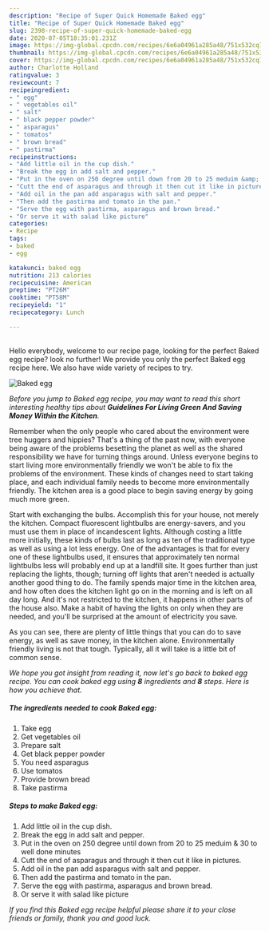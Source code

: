 ```yaml
---
description: "Recipe of Super Quick Homemade Baked egg"
title: "Recipe of Super Quick Homemade Baked egg"
slug: 2398-recipe-of-super-quick-homemade-baked-egg
date: 2020-07-05T18:35:01.231Z
image: https://img-global.cpcdn.com/recipes/6e6a04961a285a48/751x532cq70/baked-egg-recipe-main-photo.jpg
thumbnail: https://img-global.cpcdn.com/recipes/6e6a04961a285a48/751x532cq70/baked-egg-recipe-main-photo.jpg
cover: https://img-global.cpcdn.com/recipes/6e6a04961a285a48/751x532cq70/baked-egg-recipe-main-photo.jpg
author: Charlotte Holland
ratingvalue: 3
reviewcount: 7
recipeingredient:
- " egg"
- " vegetables oil"
- " salt"
- " black pepper powder"
- " asparagus"
- " tomatos"
- " brown bread"
- " pastirma"
recipeinstructions:
- "Add little oil in the cup dish."
- "Break the egg in add salt and pepper."
- "Put in the oven on 250 degree until down from 20 to 25 meduim &amp; 30 to well done minutes"
- "Cutt the end of asparagus and through it then cut it like in pictures."
- "Add oil in the pan add asparagus with salt and pepper."
- "Then add the pastirma and tomato in the pan."
- "Serve the egg with pastirma, asparagus and brown bread."
- "Or serve it with salad like picture"
categories:
- Recipe
tags:
- baked
- egg

katakunci: baked egg 
nutrition: 213 calories
recipecuisine: American
preptime: "PT26M"
cooktime: "PT58M"
recipeyield: "1"
recipecategory: Lunch

---
```

<br>
Hello everybody, welcome to our recipe page, looking for the perfect Baked egg recipe? look no further! We provide you only the perfect Baked egg recipe here. We also have wide variety of recipes to try.
<br>


![Baked egg](https://img-global.cpcdn.com/recipes/6e6a04961a285a48/751x532cq70/baked-egg-recipe-main-photo.jpg)

<i>Before you jump to Baked egg recipe, you may want to read this short interesting healthy tips about 
<strong>Guidelines For Living Green And Saving Money Within the Kitchen</strong>.</i>
</br>

Remember when the only people who cared about the environment were tree huggers and hippies? That's a thing of the past now, with everyone being aware of the problems besetting the planet as well as the shared responsibility we have for turning things around. Unless everyone begins to start living more environmentally friendly we won't be able to fix the problems of the environment. These kinds of changes need to start taking place, and each individual family needs to become more environmentally friendly. The kitchen area is a good place to begin saving energy by going much more green.

Start with exchanging the bulbs. Accomplish this for your house, not merely the kitchen. Compact fluorescent lightbulbs are energy-savers, and you must use them in place of incandescent lights. Although costing a little more initially, these kinds of bulbs last as long as ten of the traditional type as well as using a lot less energy. One of the advantages is that for every one of these lightbulbs used, it ensures that approximately ten normal lightbulbs less will probably end up at a landfill site. It goes further than just replacing the lights, though; turning off lights that aren't needed is actually another good thing to do. The family spends major time in the kitchen area, and how often does the kitchen light go on in the morning and is left on all day long. And it's not restricted to the kitchen, it happens in other parts of the house also. Make a habit of having the lights on only when they are needed, and you'll be surprised at the amount of electricity you save.

As you can see, there are plenty of little things that you can do to save energy, as well as save money, in the kitchen alone. Environmentally friendly living is not that tough. Typically, all it will take is a little bit of common sense.


<i>We hope you got insight from reading it, now let's go back to baked egg recipe. You can cook baked egg using <strong>8</strong> ingredients and <strong>8</strong> steps. Here is how you achieve that.
</i>

##### The ingredients needed to cook Baked egg:

1. Take  egg
1. Get  vegetables oil
1. Prepare  salt
1. Get  black pepper powder
1. You need  asparagus
1. Use  tomatos
1. Provide  brown bread
1. Take  pastirma


##### Steps to make Baked egg:

1. Add little oil in the cup dish.
1. Break the egg in add salt and pepper.
1. Put in the oven on 250 degree until down from 20 to 25 meduim &amp; 30 to well done minutes
1. Cutt the end of asparagus and through it then cut it like in pictures.
1. Add oil in the pan add asparagus with salt and pepper.
1. Then add the pastirma and tomato in the pan.
1. Serve the egg with pastirma, asparagus and brown bread.
1. Or serve it with salad like picture


<i>If you find this Baked egg recipe helpful please share it to your close friends or family, thank you and good luck.</i>
